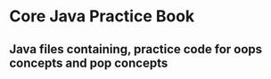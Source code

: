 # Core Java Practice Book
## Java files containing, practice code for oops concepts and pop concepts